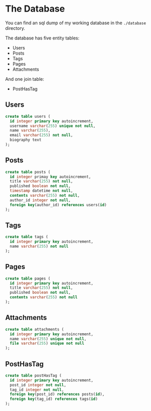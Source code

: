 # The Database

You can find an sql dump of my working database in the `./database` directory.

The database has five entity tables:

- Users
- Posts
- Tags
- Pages
- Attachments

And one join table:

- PostHasTag

## Users

```sql
create table users (
  id integer primary key autoincrement,
  username varchar(255) unique not null,
  name varchar(255),
  email varchar(255) not null,
  biography text
);
```

## Posts

```sql
create table posts (
  id integer primay key autoincrement,
  title varchar(255) not null,
  published boolean not null,
  timestamp datetime not null,
  contents varchar(255) not null,
  author_id integer not null,
  foreign key(author_id) references users(id)
);
```

## Tags

```sql
create table tags (
  id integer primary key autoincrement,
  name varchar(255) not null
);
```

## Pages

```sql
create table pages (
  id integer primary key autoincrement,
  title varchar(255) not null,
  published boolean not null,
  contents varchar(255) not null
);
```

## Attachments

```sql
create table attachments (
  id integer primary key autoincrement,
  name varchar(255) unique not null,
  file varchar(255) unique not null
);
```

## PostHasTag

```sql
create table postHasTag (
  id integer primary key autoincrement,
  post_id integer not null,
  tag_id integer not null,
  foreign key(post_id) references posts(id),
  foreign key(tag_id) references tags(id)
);
```

